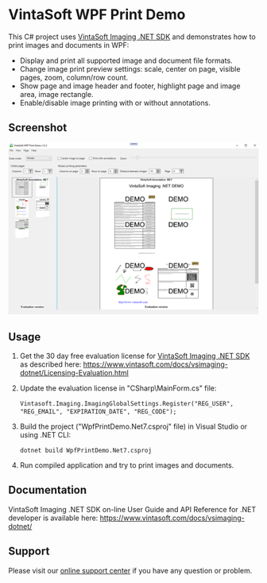 # VintaSoft WPF Print Demo

This C# project uses <a href="https://www.vintasoft.com/vsimaging-dotnet-index.html">VintaSoft Imaging .NET SDK</a> and demonstrates how to print images and documents in WPF:
* Display and print all supported image and document file formats.
* Change image print preview settings: scale, center on page, visible pages, zoom, column/row count.
* Show page and image header and footer, highlight page and image area, image rectangle.
* Enable/disable image printing with or without annotations.


## Screenshot
<img src="vintasoft-wpf-print-demo.png" alt="VintaSoft WPF Print Demo">


## Usage
1. Get the 30 day free evaluation license for <a href="https://www.vintasoft.com/vsimaging-dotnet-index.html" target="_blank">VintaSoft Imaging .NET SDK</a> as described here: <a href="https://www.vintasoft.com/docs/vsimaging-dotnet/Licensing-Evaluation.html" target="_blank">https://www.vintasoft.com/docs/vsimaging-dotnet/Licensing-Evaluation.html</a>

2. Update the evaluation license in "CSharp\MainForm.cs" file:
   ```
   Vintasoft.Imaging.ImagingGlobalSettings.Register("REG_USER", "REG_EMAIL", "EXPIRATION_DATE", "REG_CODE");
   ```

3. Build the project ("WpfPrintDemo.Net7.csproj" file) in Visual Studio or using .NET CLI:
   ```
   dotnet build WpfPrintDemo.Net7.csproj
   ```

4. Run compiled application and try to print images and documents.


## Documentation
VintaSoft Imaging .NET SDK on-line User Guide and API Reference for .NET developer is available here: https://www.vintasoft.com/docs/vsimaging-dotnet/


## Support
Please visit our <a href="https://myaccount.vintasoft.com/">online support center</a> if you have any question or problem.
